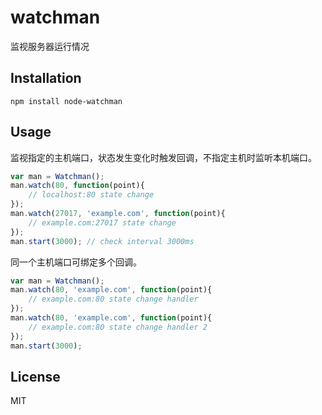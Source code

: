 # watchman
监视服务器运行情况

## Installation
```
npm install node-watchman
```

## Usage
监视指定的主机端口，状态发生变化时触发回调，不指定主机时监听本机端口。

```js
var man = Watchman();
man.watch(80, function(point){
	// localhost:80 state change
});
man.watch(27017, 'example.com', function(point){
	// example.com:27017 state change
});
man.start(3000); // check interval 3000ms
```

同一个主机端口可绑定多个回调。

```js
var man = Watchman();
man.watch(80, 'example.com', function(point){
	// example.com:80 state change handler
});
man.watch(80, 'example.com', function(point){
	// example.com:80 state change handler 2
});
man.start(3000);
```

## License
MIT